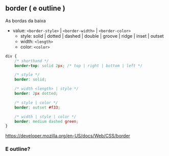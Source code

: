 ## border ( e outline )

As bordas da baixa

- value: `<border-style>` | `<border-width>` | `<border-color>`
    - style: solid | dotted | dashed | double | groove | ridge | inset | outset
    - width: `<length>`
    - color: `<color>`

```css
div {
    /* shorthand */
    border-top: solid 2px; /* top | right | bottom | left */

    /* style */
    border: solid;

    /* width <length> | style */
    border: 2px dotted;

    /* style | color */
    border: outset #f33;

    /* width | style | color */
    border: medium dashed green;
}
```
https://developer.mozilla.org/en-US/docs/Web/CSS/border

### E outline?